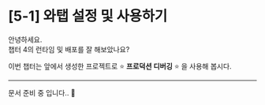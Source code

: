 # [5-1] 와탭 설정 및 사용하기

안녕하세요.  
챕터 4의 런타임 및 배포를 잘 해보았나요?

이번 챕터는 앞에서 생성한 프로젝트로 :star: **프로덕션 디버깅** :star: 을 사용해 봅시다.

---

문서 준비 중 입니다.. :memo:
